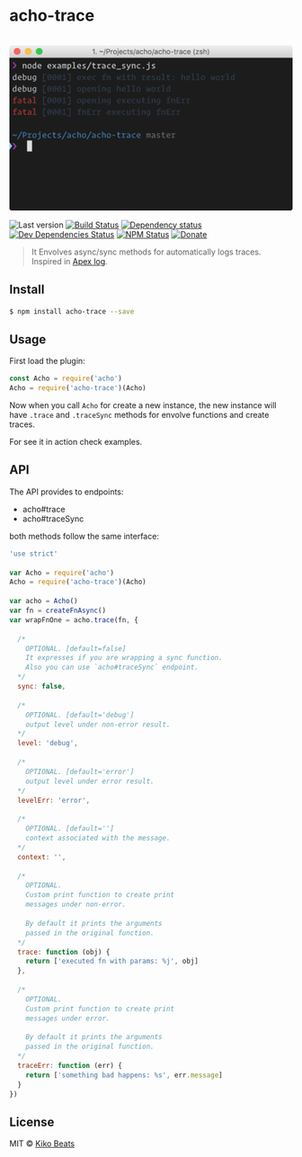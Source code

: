 # acho-trace

<p align="center">
  <br>
  <img src="header.png" width="650" alt="acho-trace">
  <br>
</p>

![Last version](https://img.shields.io/github/tag/achohq/acho-trace.svg?style=flat-square)
[![Build Status](https://img.shields.io/travis/achohq/acho-trace/master.svg?style=flat-square)](https://travis-ci.org/achohq/acho-trace)
[![Dependency status](https://img.shields.io/david/achohq/acho-trace.svg?style=flat-square)](https://david-dm.org/achohq/acho-trace)
[![Dev Dependencies Status](https://img.shields.io/david/dev/achohq/acho-trace.svg?style=flat-square)](https://david-dm.org/achohq/acho-trace#info=devDependencies)
[![NPM Status](https://img.shields.io/npm/dm/acho-trace.svg?style=flat-square)](https://www.npmjs.org/package/acho-trace)
[![Donate](https://img.shields.io/badge/donate-paypal-blue.svg?style=flat-square)](https://paypal.me/achohq)

> It Envolves async/sync methods for automatically logs traces. Inspired in [Apex log](https://medium.com/@tjholowaychuk/apex-log-e8d9627f4a9a#.bcewdjlmr).

## Install

```bash
$ npm install acho-trace --save
```

## Usage

First load the plugin:

```js
const Acho = require('acho')
Acho = require('acho-trace')(Acho)
```
Now when you call `Acho` for create a new instance, the new instance will have `.trace` and `.traceSync` methods for envolve functions and create traces.

For see it in action check examples.

## API

The API provides to endpoints:

- acho#trace
- acho#traceSync

both methods follow the same interface:

```js
'use strict'

var Acho = require('acho')
Acho = require('acho-trace')(Acho)

var acho = Acho()
var fn = createFnAsync()
var wrapFnOne = acho.trace(fn, {

  /*
    OPTIONAL. [default=false]
    It expresses if you are wrapping a sync function.
    Also you can use `acho#traceSync` endpoint.
  */
  sync: false,

  /*
    OPTIONAL. [default='debug']
    output level under non-error result.
  */
  level: 'debug',

  /*
    OPTIONAL. [default='error']
    output level under error result.
  */
  levelErr: 'error',

  /*
    OPTIONAL. [default='']
    context associated with the message.
  */
  context: '',

  /*
    OPTIONAL.
    Custom print function to create print
    messages under non-error.

    By default it prints the arguments
    passed in the original function.
  */
  trace: function (obj) {
    return ['executed fn with params: %j', obj]
  },

  /*
    OPTIONAL.
    Custom print function to create print
    messages under error.

    By default it prints the arguments
    passed in the original function.
  */
  traceErr: function (err) {
    return ['something bad happens: %s', err.message]
  }
})
```

## License

MIT © [Kiko Beats](http://www.kikobeats.com)
